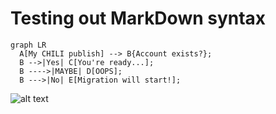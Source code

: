 # Testing out MarkDown syntax


``` mermaid
graph LR
  A[My CHILI publish] --> B{Account exists?};
  B -->|Yes| C[You're ready...];
  B ---->|MAYBE| D[OOPS];
  B --->|No| E[Migration will start!];
```


![alt text](https://chilipublishdocs.imgix.net/home/home.png?w=1100&q=75)